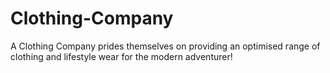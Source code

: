 # Clothing-Company
A Clothing Company prides themselves on providing an optimised range of clothing and lifestyle wear for the modern adventurer!
